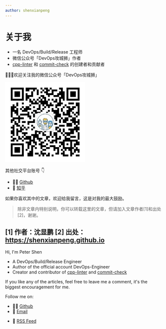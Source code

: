```yaml
---
author: shenxianpeng
---
```


# 关于我

* 一名 DevOps/Build/Release 工程师
* 微信公众号「DevOps攻城狮」作者
* [cpp-linter](https://github.com/cpp-linter) 和 [commit-check](https://github.com/commit-check) 的创建者和贡献者

👨🏼‍💻欢迎关注我的微信公众号「DevOps攻城狮」

![ ](index/qrcode.jpg)

其他社交平台账号 👇

* 👨‍💻 [Github](https://github.com/shenxianpeng)
* 🚩 [知乎](https://www.zhihu.com/people/shenxianpeng)
<!-- * 🤙🏻 [领英](https://www.linkedin.com/in/xianpeng-shen/) -->

如果你喜欢其中的文章，欢迎给我留言，这是对我的最大鼓励。

> 除非文章内特别说明，你可以转载这里的文章，但请加入文章作者[1]和出处[2]，谢谢。

[1] 作者：沈显鹏
[2] 出处：https://shenxianpeng.github.io
---

Hi, I'm Peter Shen

* A DevOps/Build/Release Engineer
* Author of the official account DevOps-Engineer
* Creator and contributor of [cpp-linter](https://github.com/cpp-linter) and  [commit-check](https://github.com/commit-check)

If you like any of the articles, feel free to leave me a comment, it's the biggest encouragement for me.

Follow me on:

* 👨‍💻 [Github](https://github.com/shenxianpeng)
* 📧 [Email](mailto:xianpeng.shen@gmail.com)
<!-- * 🤙🏻 [Linkedin](https://www.linkedin.com/in/xianpeng-shen/) -->
* 🚩 [RSS Feed](https://shenxianpeng.github.io/atom.xml)

<!-- <a href="mailto:xianpeng.shen@gmail.com"><img title="Gmail" height="32" width="32" src="https://raw.githubusercontent.com/shenxianpeng/shenxianpeng/master/assets/gmail.svg"></a>
<a href="https://github.com/shenxianpeng"><img title="GitHub" height="32" width="32" src="https://raw.githubusercontent.com/shenxianpeng/shenxianpeng/master/assets/github.svg"></a>
<a href="https://www.linkedin.com/in/xianpeng-shen/"><img title="LinkedIn" height="32" width="32" src="https://raw.githubusercontent.com/shenxianpeng/shenxianpeng/master/assets/linkedin.svg"></a> -->

<!-- [![](https://ko-fi.com/img/githubbutton_sm.svg)](https://ko-fi.com/H2H85WC9L) -->
